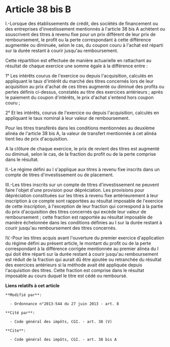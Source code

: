 # Article 38 bis B

I.-Lorsque des établissements de crédit, des sociétés de financement ou des entreprises d'investissement mentionnés à
l'article 38 bis A achètent ou souscrivent des titres à revenu fixe pour un prix différent de leur prix de remboursement, le
profit ou la perte correspondant à cette différence augmentée ou diminuée, selon le cas, du coupon couru à l'achat est
réparti sur la durée restant à courir jusqu'au remboursement. 

Cette répartition est effectuée de manière actuarielle en rattachant au résultat de chaque exercice une somme égale à la
différence entre : 

1° Les intérêts courus de l'exercice ou depuis l'acquisition, calculés en appliquant le taux d'intérêt du marché des titres
concernés lors de leur acquisition au prix d'achat de ces titres augmenté ou diminué des profits ou pertes définis ci-dessus,
constatés au titre des exercices antérieurs ; après le paiement du coupon d'intérêts, le prix d'achat s'entend hors coupon
couru ; 

2° Et les intérêts, courus de l'exercice ou depuis l'acquisition, calculés en appliquant le taux nominal à leur valeur de
remboursement. 

Pour les titres transférés dans les conditions mentionnées au deuxième alinéa de l'article 38 bis A, la valeur de transfert
mentionnée à cet alinéa tient lieu de prix d'acquisition.

A la clôture de chaque exercice, le prix de revient des titres est augmenté ou diminué, selon le cas, de la fraction du
profit ou de la perte comprise dans le résultat. 

II.-Le régime défini au I s'applique aux titres à revenu fixe inscrits dans un compte de titres d'investissement ou de
placement. 

III.-Les titres inscrits sur un compte de titres d'investissement ne peuvent faire l'objet d'une provision pour dépréciation.
Les provisions pour dépréciation constituées sur les titres à revenu fixe antérieurement à leur inscription à ce compte sont
rapportées au résultat imposable de l'exercice de cette inscription, à l'exception de leur fraction qui correspond à la
partie du prix d'acquisition des titres concernés qui excède leur valeur de remboursement ; cette fraction est rapportée au
résultat imposable de manière échelonnée dans les conditions définies au I sur la durée restant à courir jusqu'au
remboursement des titres concernés. 

IV.-Pour les titres acquis avant l'ouverture du premier exercice d'application du régime défini au présent article, le
montant du profit ou de la perte correspondant à la différence corrigée mentionnée au premier alinéa du I qui doit être
réparti sur la durée restant à courir jusqu'au remboursement est réduit de la fraction qui aurait dû être ajoutée ou
retranchée du résultat des exercices antérieurs si la méthode avait été appliquée depuis l'acquisition des titres. Cette
fraction est comprise dans le résultat imposable au cours duquel le titre est cédé ou remboursé.

**Liens relatifs à cet article**

	**Modifié par**:

	  - Ordonnance n°2013-544 du 27 juin 2013 - art. 8

	**Cité par**:

	  - Code général des impôts, CGI. - art. 38 (V)

	**Cite**:

	  - Code général des impôts, CGI. - art. 38 bis A
